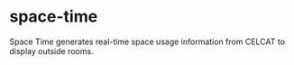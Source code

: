 # space-time
Space Time generates real-time space usage information from CELCAT to display outside rooms.

